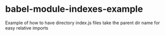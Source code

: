 # babel-module-indexes-example
Example of how to have directory index.js files take the parent dir name for easy relative imports

